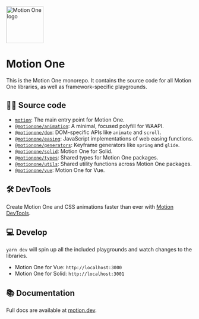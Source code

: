 <img width="100" height="100" alt="Motion One logo" src="https://user-images.githubusercontent.com/7850794/164965523-3eced4c4-6020-467e-acde-f11b7900ad62.png" />

# Motion One

This is the Motion One monorepo. It contains the source code for all Motion One libraries, as well as framework-specific playgrounds.

## 🕵️‍♂️ Source code

- [`motion`](https://github.com/motiondivision/motionone/tree/main/packages/motion): The main entry point for Motion One.
- [`@motionone/animation`](https://github.com/motiondivision/motionone/tree/main/packages/animation): A minimal, focused polyfill for WAAPI.
- [`@motionone/dom`](https://github.com/motiondivision/motionone/tree/main/packages/dom): DOM-specific APIs like `animate` and `scroll`.
- [`@motionone/easing`](https://github.com/motiondivision/motionone/tree/main/packages/easing): JavaScript implementations of web easing functions.
- [`@motionone/generators`](https://github.com/motiondivision/motionone/tree/main/packages/generators): Keyframe generators like `spring` and `glide`.
- [`@motionone/solid`](https://github.com/motiondivision/motionone/tree/main/packages/solid): Motion One for Solid.
- [`@motionone/types`](https://github.com/motiondivision/motionone/tree/main/packages/types): Shared types for Motion One packages.
- [`@motionone/utils`](https://github.com/motiondivision/motionone/tree/main/packages/utils): Shared utility functions across Motion One packages.
- [`@motionone/vue`](https://github.com/motiondivision/motionone/tree/main/packages/vue): Motion One for Vue.

## 🛠 DevTools

Create Motion One and CSS animations faster than ever with [Motion DevTools](https://motion.dev/tools).

## 💻 Develop

`yarn dev` will spin up all the included playgrounds and watch changes to the libraries.

- Motion One for Vue: `http://localhost:3000`
- Motion One for Solid: `http://localhost:3001`

## 📚 Documentation

Full docs are available at [motion.dev](https://motion.dev).
